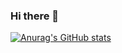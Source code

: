 ### Hi there 👋

[![Anurag's GitHub stats](https://github-readme-stats.vercel.app/api?username=R-drg&theme=synthwave)](https://github.com/anuraghazra/github-readme-stats)

